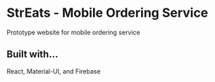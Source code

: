 # StrEats - Mobile Ordering Service

Prototype website for mobile ordering service

## Built with...

React, Material-UI, and Firebase